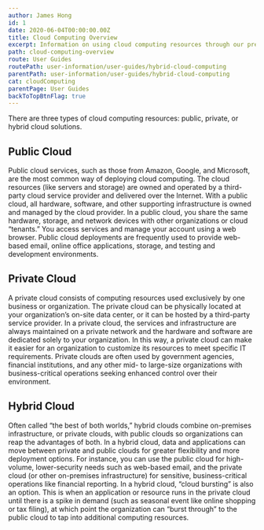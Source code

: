 ```yaml
---
author: James Hong
id: 1
date: 2020-06-04T00:00:00.00Z
title: Cloud Computing Overview
excerpt: Information on using cloud computing resources through our preferred cloud providers.
path: cloud-computing-overview
route: User Guides
routePath: user-information/user-guides/hybrid-cloud-computing
parentPath: user-information/user-guides/hybrid-cloud-computing
cat: cloudComputing
parentPage: User Guides
backToTopBtnFlag: true
---
```


There are three types of cloud computing resources: public, private, or hybrid cloud solutions.

## Public Cloud

Public cloud services, such as those from Amazon, Google, and Microsoft, are the most common way of deploying cloud computing. The cloud resources (like servers and storage) are owned and operated by a third-party cloud service provider and delivered over the Internet. With a public cloud, all hardware, software, and other supporting infrastructure is owned and managed by the cloud provider. In a public cloud, you share the same hardware, storage, and network devices with other organizations or cloud “tenants.” You access services and manage your account using a web browser. Public cloud deployments are frequently used to provide web-based email, online office applications, storage, and testing and development environments.

## Private Cloud

A private cloud consists of computing resources used exclusively by one business or organization. The private cloud can be physically located at your organization’s on-site data center, or it can be hosted by a third-party service provider. In a private cloud, the services and infrastructure are always maintained on a private network and the hardware and software are dedicated solely to your organization. In this way, a private cloud can make it easier for an organization to customize its resources to meet specific IT requirements. Private clouds are often used by government agencies, financial institutions, and any other mid- to large-size organizations with business-critical operations seeking enhanced control over their environment.

## Hybrid Cloud

Often called “the best of both worlds,” hybrid clouds combine on-premises infrastructure, or private clouds, with public clouds so organizations can reap the advantages of both. In a hybrid cloud, data and applications can move between private and public clouds for greater flexibility and more deployment options. For instance, you can use the public cloud for high-volume, lower-security needs such as web-based email, and the private cloud (or other on-premises infrastructure) for sensitive, business-critical operations like financial reporting. In a hybrid cloud, “cloud bursting” is also an option. This is when an application or resource runs in the private cloud until there is a spike in demand (such as seasonal event like online shopping or tax filing), at which point the organization can “burst through” to the public cloud to tap into additional computing resources.

